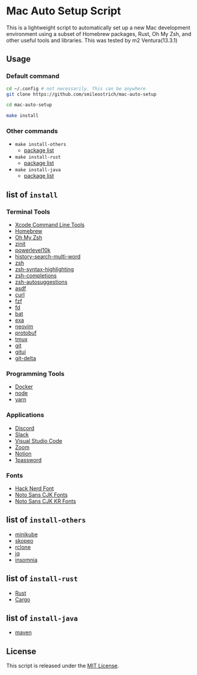 # Mac Auto Setup Script

This is a lightweight script to automatically set up a new Mac development environment using a subset of Homebrew packages, Rust, Oh My Zsh, and other useful tools and libraries.
This was tested by m2 Ventura(13.3.1)

## Usage

### Default command

```bash
cd ~/.config # not necessarily. This can be anywhere
git clone https://github.com/smileostrich/mac-auto-setup

cd mac-auto-setup

make install
```

### Other commands

- `make install-others`
  - [package list](#list-of-install-others)
- `make install-rust`
  - [package list](#list-of-install-rust)
- `make install-java`
  - [package list](#list-of-install-java)

## list of `install`

### Terminal Tools

- [Xcode Command Line Tools](https://developer.apple.com/xcode/resources/)
- [Homebrew](https://brew.sh/)
- [Oh My Zsh](https://ohmyz.sh/)
- [zinit](https://github.com/zdharma-continuum/zinit)
- [powerlevel10k](https://github.com/romkatv/powerlevel10k)
- [history-search-multi-word](https://github.com/zdharma/history-search-multi-word)
- [zsh](https://formulae.brew.sh/formula/zsh)
- [zsh-syntax-highlighting](https://formulae.brew.sh/formula/zsh-syntax-highlighting)
- [zsh-completions](https://formulae.brew.sh/formula/zsh-completions)
- [zsh-autosuggestions](https://formulae.brew.sh/formula/zsh-autosuggestions)
- [asdf](https://asdf-vm.com/)
- [curl](https://formulae.brew.sh/formula/curl)
- [fzf](https://formulae.brew.sh/formula/fzf)
- [fd](https://formulae.brew.sh/formula/fd)
- [bat](https://formulae.brew.sh/formula/bat)
- [exa](https://formulae.brew.sh/formula/exa)
- [neovim](https://formulae.brew.sh/formula/neovim)
- [protobuf](https://formulae.brew.sh/formula/protobuf)
- [tmux](https://formulae.brew.sh/formula/tmux)
- [git](https://formulae.brew.sh/formula/git)
- [gitui](https://formulae.brew.sh/formula/gitui)
- [git-delta](https://formulae.brew.sh/formula/git-delta)

### Programming Tools

- [Docker](https://www.docker.com/)
- [node]()
- [yarn](https://formulae.brew.sh/formula/yarn)

### Applications

- [Discord](https://formulae.brew.sh/cask/discord)
- [Slack](https://formulae.brew.sh/cask/slack)
- [Visual Studio Code](https://formulae.brew.sh/cask/visual-studio-code)
- [Zoom](https://zoom.us/)
- [Notion](https://formulae.brew.sh/cask/notion)
- [1password](https://1password.com/ko/)

### Fonts

- [Hack Nerd Font](https://github.com/ryanoasis/nerd-fonts/tree/master/patched-fonts/Hack)
- [Noto Sans CJK Fonts](https://www.google.com/get/noto/help/cjk/)
- [Noto Sans CJK KR Fonts](https://www.google.com/get/noto/help/cjk/)

## list of `install-others`

- [minikube](https://minikube.sigs.k8s.io/docs/)
- [skopeo](https://github.com/containers/skopeo)
- [rclone](https://rclone.org/)
- [jq](https://stedolan.github.io/jq/)
- [insomnia](https://insomnia.rest/)

## list of `install-rust`

- [Rust](https://www.rust-lang.org/)
- [Cargo](https://doc.rust-lang.org/cargo/)

## list of `install-java`

- [maven](https://maven.apache.org/)

## License

This script is released under the [MIT License](LICENSE).
